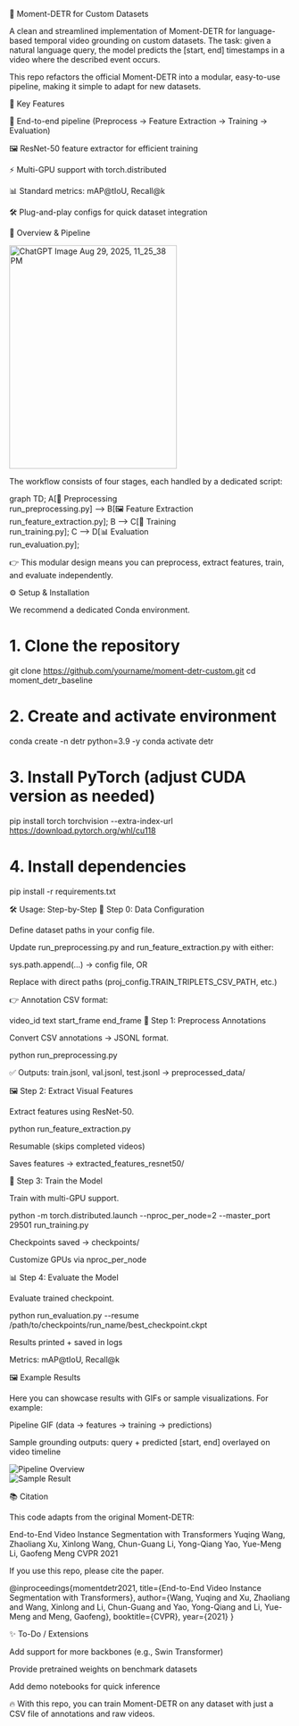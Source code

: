 🎯 Moment-DETR for Custom Datasets

A clean and streamlined implementation of Moment-DETR for language-based temporal video grounding on custom datasets.
The task: given a natural language query, the model predicts the [start, end] timestamps in a video where the described event occurs.

This repo refactors the official Moment-DETR into a modular, easy-to-use pipeline, making it simple to adapt for new datasets.

🚀 Key Features

🔄 End-to-end pipeline (Preprocess → Feature Extraction → Training → Evaluation)

🖼️ ResNet-50 feature extractor for efficient training

⚡ Multi-GPU support with torch.distributed

📊 Standard metrics: mAP@tIoU, Recall@k

🛠️ Plug-and-play configs for quick dataset integration

📌 Overview & Pipeline

<img width="300" height="400" alt="ChatGPT Image Aug 29, 2025, 11_25_38 PM" src="https://github.com/user-attachments/assets/3ea1e7a2-8956-4f37-937c-e4a649fad517" />

The workflow consists of four stages, each handled by a dedicated script:

graph TD;
    A[📑 Preprocessing <br> run_preprocessing.py] --> B[🖼️ Feature Extraction <br> run_feature_extraction.py];
    B --> C[🧠 Training <br> run_training.py];
    C --> D[📊 Evaluation <br> run_evaluation.py];


👉 This modular design means you can preprocess, extract features, train, and evaluate independently.

⚙️ Setup & Installation

We recommend a dedicated Conda environment.

# 1. Clone the repository
git clone https://github.com/yourname/moment-detr-custom.git
cd moment_detr_baseline

# 2. Create and activate environment
conda create -n detr python=3.9 -y
conda activate detr

# 3. Install PyTorch (adjust CUDA version as needed)
pip install torch torchvision --extra-index-url https://download.pytorch.org/whl/cu118

# 4. Install dependencies
pip install -r requirements.txt

🛠️ Usage: Step-by-Step
🔧 Step 0: Data Configuration

Define dataset paths in your config file.

Update run_preprocessing.py and run_feature_extraction.py with either:

sys.path.append(...) → config file, OR

Replace with direct paths (proj_config.TRAIN_TRIPLETS_CSV_PATH, etc.)

👉 Annotation CSV format:

video_id	text	start_frame	end_frame
📑 Step 1: Preprocess Annotations

Convert CSV annotations → JSONL format.

python run_preprocessing.py


✅ Outputs: train.jsonl, val.jsonl, test.jsonl → preprocessed_data/

🖼️ Step 2: Extract Visual Features

Extract features using ResNet-50.

python run_feature_extraction.py


Resumable (skips completed videos)

Saves features → extracted_features_resnet50/

🧠 Step 3: Train the Model

Train with multi-GPU support.

python -m torch.distributed.launch --nproc_per_node=2 --master_port 29501 run_training.py


Checkpoints saved → checkpoints/

Customize GPUs via nproc_per_node

📊 Step 4: Evaluate the Model

Evaluate trained checkpoint.

python run_evaluation.py --resume /path/to/checkpoints/run_name/best_checkpoint.ckpt


Results printed + saved in logs

Metrics: mAP@tIoU, Recall@k

🖼️ Example Results

Here you can showcase results with GIFs or sample visualizations. For example:

Pipeline GIF (data → features → training → predictions)

Sample grounding outputs: query + predicted [start, end] overlayed on video timeline

![Pipeline Overview](docs/pipeline.gif)  
![Sample Result](docs/result_example.png)  

📚 Citation

This code adapts from the original Moment-DETR:

End-to-End Video Instance Segmentation with Transformers
Yuqing Wang, Zhaoliang Xu, Xinlong Wang, Chun-Guang Li, Yong-Qiang Yao, Yue-Meng Li, Gaofeng Meng
CVPR 2021

If you use this repo, please cite the paper.

@inproceedings{momentdetr2021,
  title={End-to-End Video Instance Segmentation with Transformers},
  author={Wang, Yuqing and Xu, Zhaoliang and Wang, Xinlong and Li, Chun-Guang and Yao, Yong-Qiang and Li, Yue-Meng and Meng, Gaofeng},
  booktitle={CVPR},
  year={2021}
}


✨ To-Do / Extensions

 Add support for more backbones (e.g., Swin Transformer)

 Provide pretrained weights on benchmark datasets

 Add demo notebooks for quick inference

🔥 With this repo, you can train Moment-DETR on any dataset with just a CSV file of annotations and raw videos.
